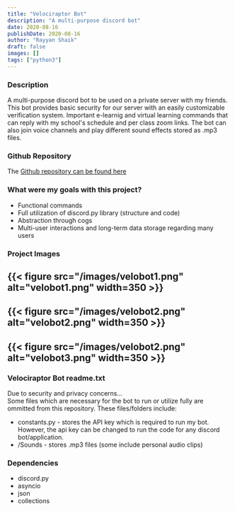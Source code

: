 ```yaml
---
title: "Velociraptor Bot"
description: "A multi-purpose discord bot"
date: 2020-08-16
publishDate: 2020-08-16
author: "Rayyan Shaik"
draft: false
images: []
tags: ["python3"]
---
```


### Description
A multi-purpose discord bot to be used on a private server with my friends. This bot provides basic security for our server with an easily customizable verification system. Important e-learnig and virtual learning commands that can reply with my school's schedule and per class zoom links. The bot can also join voice channels and play different sound effects stored as .mp3 files.

### Github Repository
The [Github repository can be found here](https://github.com/rayyanshaik2022/Velociraptor-Bot)   

### What were my goals with this project?
* Functional commands
* Full utilization of discord.py library (structure and code)
* Abstraction through cogs
* Multi-user interactions and long-term data storage regarding many users

### Project Images

{{< figure src="/images/velobot1.png" alt="velobot1.png" width=350 >}}
---
{{< figure src="/images/velobot2.png" alt="velobot2.png" width=350 >}}
---
{{< figure src="/images/velobot2.png" alt="velobot3.png" width=350 >}}
---


### Velociraptor Bot readme.txt
Due to security and privacy concerns...   
Some files which are necessary for the bot to run or utilize fully are ommitted from this repository.
These files/folders include:
* constants.py - stores the API key which is required to run my bot. However, the api key can be changed
to run the code for any discord bot/application.
* /Sounds - stores .mp3 files (some include personal audio clips)

### Dependencies
* discord.py
* asyncio
* json
* collections
